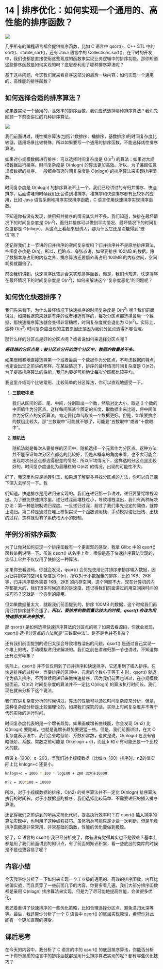 # 14 | 排序优化：如何实现一个通用的、高性能的排序函数？

![](https://static001.geekbang.org/resource/image/5f/59/5f4a25bed43d39bccd03614486d62559.jpg)

几乎所有的编程语言都会提供排序函数，比如 C  语言中 qsort()，C++ STL 中的 sort()、stable_sort()，还有 Java 语言中的  Collections.sort()。在平时的开发中，我们也都是直接使用这些现成的函数来实现业务逻辑中的排序功能。那你知道这些排序函数是如何实现的吗？底层都利用了哪种排序算法呢？

基于这些问题，今天我们就来看排序这部分的最后一块内容：如何实现一个通用的、高性能的排序函数？

## 如何选择合适的排序算法？

如果要实现一个通用的、高效率的排序函数，我们应该选择哪种排序算法？我们先回顾一下前面讲过的几种排序算法。

![](https://static001.geekbang.org/resource/image/1f/fd/1f6ef7e0a5365d6e9d68f0ccc71755fd.jpg)

我们前面讲过，线性排序算法(包括计数排序，桶排序，基数排序)的时间复杂度比较低，适用场景比较特殊。所以如果要写一个通用的排序函数，不能选择线性排序算法。

如果对小规模数据进行排序，可以选择时间复杂度是 O(n<sup>2</sup>) 的算法；如果对大规模数据进行排序，时间复杂度是 O(nlogn)  的算法更加高效。所以，为了兼顾任意规模数据的排序，一般都会首选时间复杂度是 O(nlogn) 的排序算法来实现排序函数。

时间复杂度是 O(nlogn)  的排序算法不止一个，我们已经讲过的有归并排序、快速排序，后面讲堆的时候我们还会讲到堆排序。堆排序和快速排序都有比较多的应用，比如 Java  语言采用堆排序实现排序函数，C  语言使用快速排序实现排序函数。

不知道你有没有发现，使用归并排序的情况其实并不多。我们知道，快排在最坏情况下的时间复杂度是  O(n<sup>2</sup>)，而归并排序可以做到平均情况、最坏情况下的时间复杂度都是 O(nlogn)，从这点上看起来很诱人，那为什么它还是没能得到“宠信”呢？

还记得我们上一节讲的归并排序的空间复杂度吗？归并排序并不是原地排序算法，空间复杂度是 O(n)。所以，粗略点、夸张点讲，如果要排序 100MB 的数据，除了数据本身占用的内存之外，排序算法还要额外再占用 100MB  的内存空间，空间耗费就翻倍了。

前面我们讲到，快速排序比较适合来实现排序函数，但是，我们也知道，快速排序在最坏情况下的时间复杂度是  O(n<sup>2</sup>)，如何来解决这个“复杂度恶化”的问题呢？

## 如何优化快速排序？

我们先来看下，为什么最坏情况下快速排序的时间复杂度是 O(n<sup>2</sup>)  呢？我们前面讲过，如果数据原来就是有序的或者接近有序的，每次分区点都选择最后一个数据，那快速排序算法就会变得非常糟糕，时间复杂度就会退化为  O(n<sup>2</sup>)。实际上，这种 O(n<sup>2</sup>) 时间复杂度出现的主要原因还是因为我们分区点选得不够合理。

那什么样的分区点是好的分区点呢？或者说如何来选择分区点呢？

***最理想的分区点是：被分区点分开的两个分区中，数据的数量差不多。***

如果很粗暴地直接选择第一个或者最后一个数据作为分区点，不考虑数据的特点，肯定会出现之前讲的那样，在某些情况下，排序的最坏情况时间复杂度是 O(n2)。为了提高排序算法的性能，我们也要尽可能地让每次分区都比较平均。

我这里介绍两个比较常用、比较简单的分区算法，你可以直观地感受一下。

1. **三数取中法**

   我们从区间的首、尾、中间，分别取出一个数，然后对比大小，取这 3  个数的中间值作为分区点。这样每间隔某个固定的长度，取数据出来比较，将中间值作为分区点的分区算法，肯定要比单纯取某一个数据更好。但是，如果要排序的数组比较大，那“三数取中”可能就不够了，可能要“五数取中”或者“十数取中”。

2. **随机法**

   随机法就是每次从要排序的区间中，随机选择一个元素作为分区点。这种方法并不能保证每次分区点都选的比较好，但是从概率的角度来看，也不大可能会出现每次分区点都选得很差的情况，所以平均情况下，这样选的分区点是比较好的。时间复杂度退化为最糟糕的 O(n2)  的情况，出现的可能性不大。



好了，我这里也只是抛砖引玉，如果想了解更多寻找分区点的方法，你可以自己课下深入去学习一下。我

们知道，快速排序是用递归来实现的。我们在递归那一节讲过，递归要警惕堆栈溢出。为了避免快速排序里，递归过深而堆栈过小，导致堆栈溢出，我们有两种解决办法：第一种是限制递归深度。一旦递归过深，超过了我们事先设定的阈值，就停止递归。第二种是通过在堆上模拟实现一个函数调用栈，手动模拟递归压栈、出栈的过程，这样就没有了系统栈大小的限制。

## 举例分析排序函数

为了让你对如何实现一个排序函数有一个更直观的感受，我拿 Glibc 中的 qsort() 函数举例说明一下。虽说 qsort() 从名字上看，很像是基于快速排序算法实现的，实际上它并不仅仅用了快排这一种算法。

如果你去看源码，你就会发现，qsort()  会优先使用归并排序来排序输入数据，因为归并排序的空间复杂度是 O(n)，所以对于小数据量的排序，比如 1KB、2KB 等，归并排序额外需要  1KB、2KB  的内存空间，这个问题不大。现在计算机的内存都挺大的，我们很多时候追求的是速度。还记得我们前面讲过的用空间换时间的技巧吗？这就是一个典型的应用。

但如果数据量太大，就跟我们前面提到的，排序 100MB 的数据，这个时候我们再用归并排序就不合适了。***所以，要排序的数据量比较大的时候，qsort() 会改为用快速排序算法来排序。***

那 qsort()  是如何选择快速排序算法的分区点的呢？如果去看源码，你就会发现，qsort()  选择分区点的方法就是“三数取中法”。是不是也并不复杂？

还有我们前面提到的递归太深会导致堆栈溢出的问题，qsort()  是通过自己实现一个堆上的栈，手动模拟递归来解决的。我们之前在讲递归那一节也讲过，不知道你还有没有印象？

实际上，qsort()  并不仅仅用到了归并排序和快速排序，它还用到了插入排序。在快速排序的过程中，当要排序的区间中，元素的个数小于等于 4 时，qsort()  就退化为插入排序，不再继续用递归来做快速排序，因为我们前面也讲过，在小规模数据面前，O(n2) 时间复杂度的算法并不一定比 O(nlogn)  的算法执行时间长。我们现在就来分析下这个说法。

我们在讲复杂度分析的时候讲过，算法的性能可以通过时间复杂度来分析，但是，这种复杂度分析是比较偏理论的，如果我们深究的话，实际上时间复杂度并不等于代码实际的运行时间。

时间复杂度代表的是一个增长趋势，如果画成增长曲线图，你会发现 O(n2) 比 O(nlogn) 要陡峭，也就是说增长趋势要更猛一些。但是，我们前面讲过，在大 O  复杂度表示法中，我们会省略低阶、系数和常数，也就是说，O(nlogn) 在没有省略低阶、系数、常数之前可能是 O(knlogn + c)，而且 k 和 c 有可能还是一个比较大的数。

假设 k=1000，c=200，当我们对小规模数据（比如 n=100）排序时，n2的值实际上比  knlogn+c 还要小。

```sh
knlogn+c = 1000 * 100 * log100 + 200 远大于10000

n^2 = 100*100 = 10000
```

所以，对于小规模数据的排序，O(n2)  的排序算法并不一定比 O(nlogn)  排序算法执行的时间长。对于小数据量的排序，我们选择比较简单、不需要递归的插入排序算法。

还记得我们之前讲到的哨兵来简化代码，提高执行效率吗？在  qsort()  插入排序的算法实现中，也利用了这种编程技巧。虽然哨兵可能只是少做一次判断，但是毕竟排序函数是非常常用、非常基础的函数，性能的优化要做到极致。

好了，C 语言的 qsort()  我已经分析完了，你有没有觉得其实也不是很难？基本上都是用了我们前面讲到的知识点，有了前面的知识积累，看一些底层的类库的时候是不是也更容易了呢？

## 内容小结

今天我带你分析了一下如何来实现一个工业级的通用的、高效的排序函数，内容比较偏实战，而且贯穿了一些前面几节的内容，你要多看几遍。我们大部分排序函数都是采用 O(nlogn)  排序算法来实现，但是为了尽可能地提高性能，会做很多优化。

我还着重讲了快速排序的一些优化策略，比如合理选择分区点、避免递归太深等等。最后，我还带你分析了一个 C 语言中 qsort() 的底层实现原理，希望你对此能有一个更加直观的感受。

## 课后思考

在今天的内容中，我分析了 C 语言的中的 qsort() 的底层排序算法，你能否分析一下你所熟悉的语言中的排序函数都是用什么排序算法实现的呢？都有哪些优化技巧？